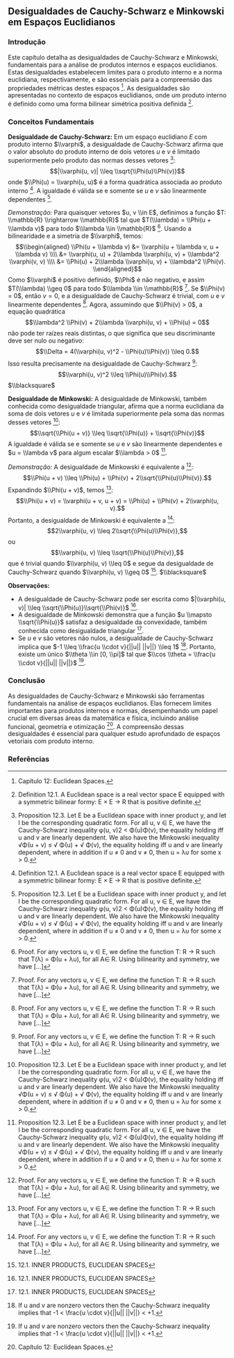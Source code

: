 ## Desigualdades de Cauchy-Schwarz e Minkowski em Espaços Euclidianos

### Introdução
Este capítulo detalha as desigualdades de Cauchy-Schwarz e Minkowski, fundamentais para a análise de produtos internos e espaços euclidianos. Estas desigualdades estabelecem limites para o produto interno e a norma euclidiana, respectivamente, e são essenciais para a compreensão das propriedades métricas destes espaços [^437]. As desigualdades são apresentadas no contexto de espaços euclidianos, onde um produto interno é definido como uma forma bilinear simétrica positiva definida [^438].

### Conceitos Fundamentais

**Desigualdade de Cauchy-Schwarz:**
Em um espaço euclidiano $E$ com produto interno $\\varphi$, a desigualdade de Cauchy-Schwarz afirma que o valor absoluto do produto interno de dois vetores $u$ e $v$ é limitado superiormente pelo produto das normas desses vetores [^441]:
$$|\\varphi(u, v)| \\leq \\sqrt{\\Phi(u)\\Phi(v)}$$
onde $\\Phi(u) = \\varphi(u, u)$ é a forma quadrática associada ao produto interno [^438]. A igualdade é válida se e somente se $u$ e $v$ são linearmente dependentes [^441].

*Demonstração:*
Para quaisquer vetores $u, v \\in E$, definimos a função $T: \\mathbb{R} \\rightarrow \\mathbb{R}$ tal que $T(\\lambda) = \\Phi(u + \\lambda v)$ para todo $\\lambda \\in \\mathbb{R}$ [^442]. Usando a bilinearidade e a simetria de $\\varphi$, temos:
$$\\begin{aligned}
\\Phi(u + \\lambda v) &= \\varphi(u + \\lambda v, u + \\lambda v) \\\\
&= \\varphi(u, u) + 2\\lambda \\varphi(u, v) + \\lambda^2 \\varphi(v, v) \\\\
&= \\Phi(u) + 2\\lambda \\varphi(u, v) + \\lambda^2 \\Phi(v).
\\end{aligned}$$
Como $\\varphi$ é positivo definido, $\\Phi$ é não negativo, e assim $T(\\lambda) \\geq 0$ para todo $\\lambda \\in \\mathbb{R}$ [^442]. Se $\\Phi(v) = 0$, então $v = 0$, e a desigualdade de Cauchy-Schwarz é trivial, com $u$ e $v$ linearmente dependentes [^442]. Agora, assumindo que $\\Phi(v) > 0$, a equação quadrática
$$\\lambda^2 \\Phi(v) + 2\\lambda \\varphi(u, v) + \\Phi(u) = 0$$
não pode ter raízes reais distintas, o que significa que seu discriminante deve ser nulo ou negativo:
$$\\Delta = 4(\\varphi(u, v)^2 - \\Phi(u)\\Phi(v)) \\leq 0.$$
Isso resulta precisamente na desigualdade de Cauchy-Schwarz [^442]:
$$\\varphi(u, v)^2 \\leq \\Phi(u)\\Phi(v).$$
$\\blacksquare$

**Desigualdade de Minkowski:**
A desigualdade de Minkowski, também conhecida como desigualdade triangular, afirma que a norma euclidiana da soma de dois vetores $u$ e $v$ é limitada superiormente pela soma das normas desses vetores [^441]:
$$\\sqrt{\\Phi(u + v)} \\leq \\sqrt{\\Phi(u)} + \\sqrt{\\Phi(v)}$$
A igualdade é válida se e somente se $u$ e $v$ são linearmente dependentes e $u = \\lambda v$ para algum escalar $\\lambda > 0$ [^441].

*Demonstração:*
A desigualdade de Minkowski é equivalente a [^442]:
$$\\Phi(u + v) \\leq \\Phi(u) + \\Phi(v) + 2\\sqrt{\\Phi(u)\\Phi(v)}.$$
Expandindo $\\Phi(u + v)$, temos [^442]:
$$\\Phi(u + v) = \\varphi(u + v, u + v) = \\Phi(u) + \\Phi(v) + 2\\varphi(u, v).$$
Portanto, a desigualdade de Minkowski é equivalente a [^442]:
$$2\\varphi(u, v) \\leq 2\\sqrt{\\Phi(u)\\Phi(v)},$$
ou
$$\\varphi(u, v) \\leq \\sqrt{\\Phi(u)\\Phi(v)},$$
que é trivial quando $\\varphi(u, v) \\leq 0$ e segue da desigualdade de Cauchy-Schwarz quando $\\varphi(u, v) \\geq 0$ [^443].
$\\blacksquare$

**Observações:**
- A desigualdade de Cauchy-Schwarz pode ser escrita como $|\\varphi(u, v)| \\leq \\sqrt{\\Phi(u)}\\sqrt{\\Phi(v)}$ [^443].
- A desigualdade de Minkowski demonstra que a função $u \\mapsto \\sqrt{\\Phi(u)}$ satisfaz a desigualdade da convexidade, também conhecida como desigualdade triangular [^443].
- Se $u$ e $v$ são vetores não nulos, a desigualdade de Cauchy-Schwarz implica que $-1 \\leq \\frac{u \\cdot v}{||u|| ||v||} \\leq 1$ [^444]. Portanto, existe um único $\\theta \\in [0, \\pi]$ tal que $\\cos \\theta = \\frac{u \\cdot v}{||u|| ||v||}$ [^444].

### Conclusão
As desigualdades de Cauchy-Schwarz e Minkowski são ferramentas fundamentais na análise de espaços euclidianos. Elas fornecem limites importantes para produtos internos e normas, desempenhando um papel crucial em diversas áreas da matemática e física, incluindo análise funcional, geometria e otimização [^437]. A compreensão dessas desigualdades é essencial para qualquer estudo aprofundado de espaços vetoriais com produto interno.

### Referências
[^437]: Capítulo 12: Euclidean Spaces.
[^438]: Definition 12.1. A Euclidean space is a real vector space E equipped with a symmetric bilinear formy: E × E → R that is positive definite.
[^441]: Proposition 12.3. Let E be a Euclidean space with inner product y, and let I be the corresponding quadratic form. For all u, v ∈ E, we have the Cauchy-Schwarz inequality φ(u, v)2 < Φ(u)Φ(ν), the equality holding iff u and v are linearly dependent. We also have the Minkowski inequality √Φ(u + v) ≤ √ Φ(u) + √ Φ(ν), the equality holding iff u and v are linearly dependent, where in addition if u ≠ 0 and v ≠ 0, then u = λυ for some x > 0.
[^442]: Proof. For any vectors u, v ∈ E, we define the function T: R → R such that Τ(λ) = Φ(u + λυ), for all A∈ R. Using bilinearity and symmetry, we have [...]
[^443]: 12.1. INNER PRODUCTS, EUCLIDEAN SPACES
[^444]: If u and v are nonzero vectors then the Cauchy-Schwarz inequality implies that -1 < \\frac{u \\cdot v}{||u|| ||v||} < +1.

<!-- END -->